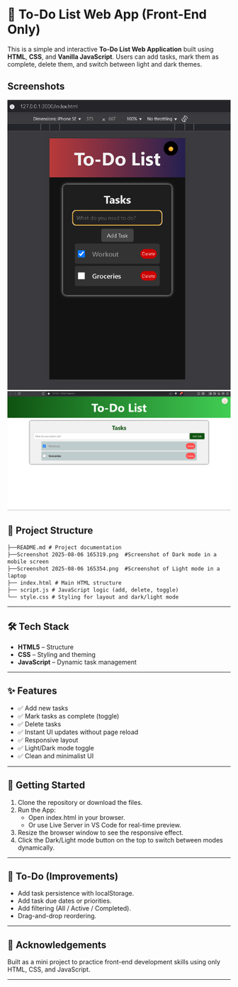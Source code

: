 # 📝 To-Do List Web App (Front-End Only)

This is a simple and interactive **To-Do List Web Application** built using **HTML**, **CSS**, and **Vanilla JavaScript**. Users can add tasks, mark them as complete, delete them, and switch between light and dark themes.
## Screenshots
![Light Mode](https://github.com/shubham010-dev/task_02/blob/main/Screenshot%202025-08-06%20165319.png?raw=true)
![Dark Mode](https://github.com/shubham010-dev/task_02/blob/main/Screenshot%202025-08-06%20165354.png?raw=true)
## 📁 Project Structure
```
├──README.md # Project documentation
├──Screenshot 2025-08-06 165319.png  #Screenshot of Dark mode in a mobile screen
├──Screenshot 2025-08-06 165354.png  #Screenshot of Light mode in a  laptop
├── index.html # Main HTML structure
├── script.js # JavaScript logic (add, delete, toggle)
└── style.css # Styling for layout and dark/light mode

```
---
## 🛠️ Tech Stack
- **HTML5** – Structure
- **CSS** – Styling and theming
- **JavaScript** – Dynamic task management

---

## ✨ Features

- ✅ Add new tasks
- ✅ Mark tasks as complete (toggle)
- ✅ Delete tasks
- ✅ Instant UI updates without page reload
- ✅ Responsive layout
- ✅ Light/Dark mode toggle
- ✅ Clean and minimalist UI

---

## 🚀 Getting Started
1. Clone the repository or download the files.
2. Run the App:
   - Open index.html in your browser.
   - Or use Live Server in VS Code for real-time preview.
3. Resize the browser window to see the responsive effect.
4. Click the Dark/Light mode button on the top to switch between modes dynamically.
 
---

## 📌 To-Do (Improvements)
 - Add task persistence with localStorage.
 - Add task due dates or priorities.
 - Add filtering (All / Active / Completed).
 - Drag-and-drop reordering.
    
---

## 🙌 Acknowledgements
Built as a mini project to practice front-end development skills using only HTML, CSS, and JavaScript.

---
